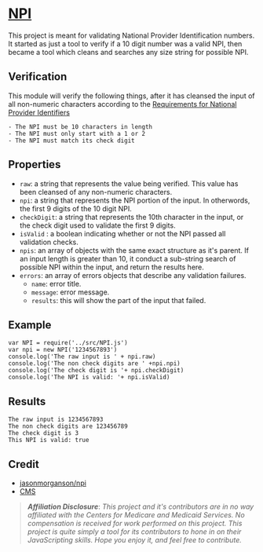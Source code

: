 # [NPI](http://mckaycr.github.io/npi)
This project is meant for validating National Provider Identification numbers.  It started as just a tool to verify if a 10 digit number was a valid NPI, then became a tool which cleans and searches any size string for possible NPI.
## Verification
This module will verify the following things, after it has cleansed the input of all non-numeric characters according to the [Requirements for National Provider Identifiers](https://www.cms.gov/Regulations-and-Guidance/Administrative-Simplification/NationalProvIdentStand/Downloads/NPIcheckdigit.pdf)

    - The NPI must be 10 characters in length
    - The NPI must only start with a 1 or 2
    - The NPI must match its check digit
## Properties
- `raw`: a string that represents the value being verified.  This value has been cleansed of any non-numeric characters.
- `npi`: a string that represents the NPI portion of the input.  In otherwords, the first 9 digits of the 10 digit NPI.
- `checkDigit`: a string that represents the 10th character in the input, or the check digit used to validate the first 9 digits.
- `isValid` : a boolean indicating whether or not the NPI passed all validation checks.
- `npis`: an array of objects with the same exact structure as it's parent.  If an input length is greater than 10, it conduct a sub-string search of possible NPI within the input, and return the results here.
- `errors`: an array of errors objects that describe any validation failures.
    + `name`: error title.
    + `message`: error message.
    + `results`: this will show the part of the input that failed.

## Example
```
var NPI = require('../src/NPI.js')
var npi = new NPI('1234567893')
console.log('The raw input is ' + npi.raw)
console.log('The non check digits are ' +npi.npi)
console.log('The check digit is '+ npi.checkDigit)
console.log('The NPI is valid: '+ npi.isValid)
```

## Results
```
The raw input is 1234567893
The non check digits are 123456789
The check digit is 3
This NPI is valid: true
```

## Credit

- [jasonmorganson/npi](https://github.com/jasonmorganson/npi)
- [CMS](https://www.cms.gov/Regulations-and-Guidance/Administrative-Simplification/NationalProvIdentStand/Downloads/NPIcheckdigit.pdf)

>***Affiliation Disclosure***: *This project and it's contributors are in no way affiliated with the Centers for Medicare and Medicaid Services.  No compensation is received for work performed on this project.   This project is quite simply a tool for its contributors to hone in on their JavaScripting skills.  Hope you enjoy it, and feel free to contribute.*